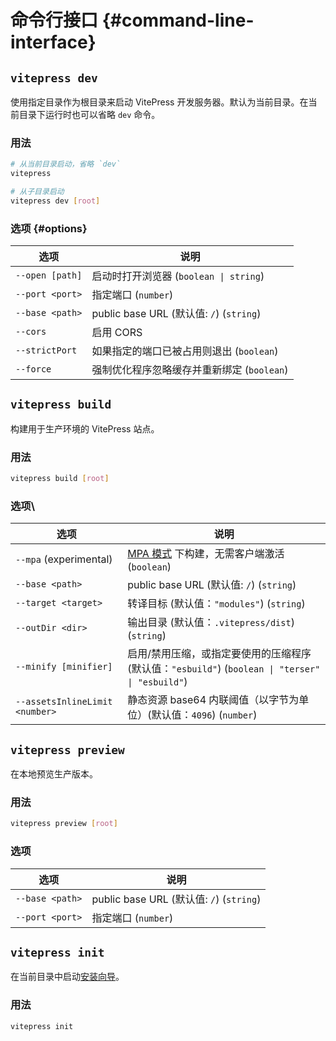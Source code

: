 # 命令行接口 {#command-line-interface}

## `vitepress dev`

使用指定目录作为根目录来启动 VitePress 开发服务器。默认为当前目录。在当前目录下运行时也可以省略 `dev` 命令。

### 用法

```sh
# 从当前目录启动，省略 `dev`
vitepress

# 从子目录启动
vitepress dev [root]
```

### 选项 {#options}

| 选项            | 说明                                       |
| --------------- | ------------------------------------------ |
| `--open [path]` | 启动时打开浏览器 (`boolean \| string`)     |
| `--port <port>` | 指定端口 (`number`)                        |
| `--base <path>` | public base URL (默认值: `/`) (`string`)     |
| `--cors`        | 启用 CORS                                  |
| `--strictPort`  | 如果指定的端口已被占用则退出 (`boolean`)   |
| `--force`       | 强制优化程序忽略缓存并重新绑定 (`boolean`) |

## `vitepress build`

构建用于生产环境的 VitePress 站点。

### 用法

```sh
vitepress build [root]
```

### 选项\

| 选项                           | 说明                                                                                              |
| ------------------------------ | ------------------------------------------------------------------------------------------------- |
| `--mpa` (experimental)         | [MPA 模式](../guide/mpa-mode) 下构建，无需客户端激活 (`boolean`)                        |
| `--base <path>`                | public base URL (默认值: `/`)  (`string`)                                                            |
| `--target <target>`            | 转译目标 (默认值：`"modules"`) (`string`)                                                        |
| `--outDir <dir>`               | 输出目录 (默认值：`.vitepress/dist`) (`string`)                                                  |
| `--minify [minifier]`          | 启用/禁用压缩，或指定要使用的压缩程序 (默认值：`"esbuild"`) (`boolean \| "terser" \| "esbuild"`) |
| `--assetsInlineLimit <number>` | 静态资源 base64 内联阈值（以字节为单位）(默认值：`4096`) (`number`)                             |

## `vitepress preview`

在本地预览生产版本。

### 用法

```sh
vitepress preview [root]
```

### 选项

| 选项            | 说明                                   |
| --------------- | -------------------------------------- |
| `--base <path>` | public base URL (默认值: `/`) (`string`) |
| `--port <port>` | 指定端口 (`number`)                    |

## `vitepress init`

在当前目录中启动[安装向导](../guide/getting-started#setup-wizard)。

### 用法

```sh
vitepress init
```
